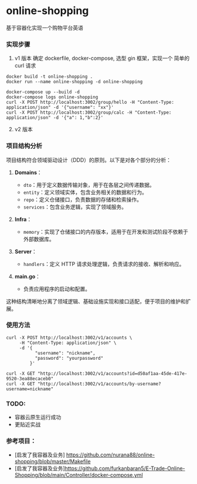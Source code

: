 # online-shopping
基于容器化实现一个购物平台英语


### 实现步骤
1. v1 版本
确定 dockerfile, docker-compose, 选型 gin 框架，实现一个 简单的 curl 请求
```
docker build -t online-shopping .
docker run --name online-shopping -d online-shopping

docker-compose up --build -d
docker-compose logs online-shopping
curl -X POST http://localhost:3002/group/hello -H "Content-Type: application/json" -d '{"username": "xx"}'
curl -X POST http://localhost:3002/group/calc -H "Content-Type: application/json" -d '{"a": 1,"b":2}'
```
2. v2 版本
### 项目结构分析

项目结构符合领域驱动设计（DDD）的原则。以下是对各个部分的分析：

1. **Domains**：
   - `dto`：用于定义数据传输对象，用于在各层之间传递数据。
   - `entity`：定义领域实体，包含业务相关的数据和行为。
   - `repo`：定义仓储接口，负责数据的存储和检索操作。
   - `services`：包含业务逻辑，实现了领域服务。

2. **Infra**：
   - `memory`：实现了仓储接口的内存版本，适用于在开发和测试阶段不依赖于外部数据库。

3. **Server**：
   - `handlers`：定义 HTTP 请求处理逻辑，负责请求的接收、解析和响应。

4. **main.go**：
   - 负责应用程序的启动和配置。

这种结构清晰地分离了领域逻辑、基础设施实现和接口适配，便于项目的维护和扩展。

### 使用方法
```
curl -X POST http://localhost:3002/v1/accounts \
     -H "Content-Type: application/json" \
     -d '{
           "username": "nickname",
           "password": "yourpassword"
         }'

curl -X GET "http://localhost:3002/v1/accounts?id=d50af1aa-45de-417e-9520-3ea88ecaceb0"
curl -X GET "http://localhost:3002/v1/accounts/by-username?username=nickname"

```

### TODO:
* 容器云原生运行成功
* 更贴近实战

### 参考项目：

* [启发了我容器及业务] https://github.com/nurana88/online-shopping/blob/master/Makefile
* [启发了我容器及业务]https://github.com/furkanbaran5/E-Trade-Online-Shopping/blob/main/Controller/docker-compose.yml
